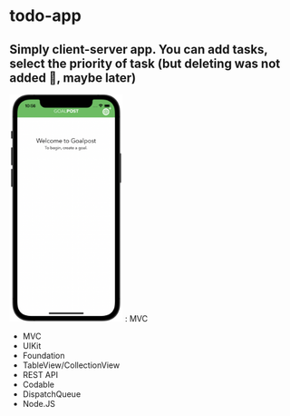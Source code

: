 # todo-app

## Simply client-server app. You can add tasks, select the priority of task (but deleting was not added 🥲, maybe later)

<img src="https://github.com/gruzd1sok/goalpost-app/raw/main/images/main.png" alt="main app" width="200" height="400"> : MVC 

- MVC
- UIKit
- Foundation
- TableView/CollectionView
- REST API
- Codable
- DispatchQueue
- Node.JS
